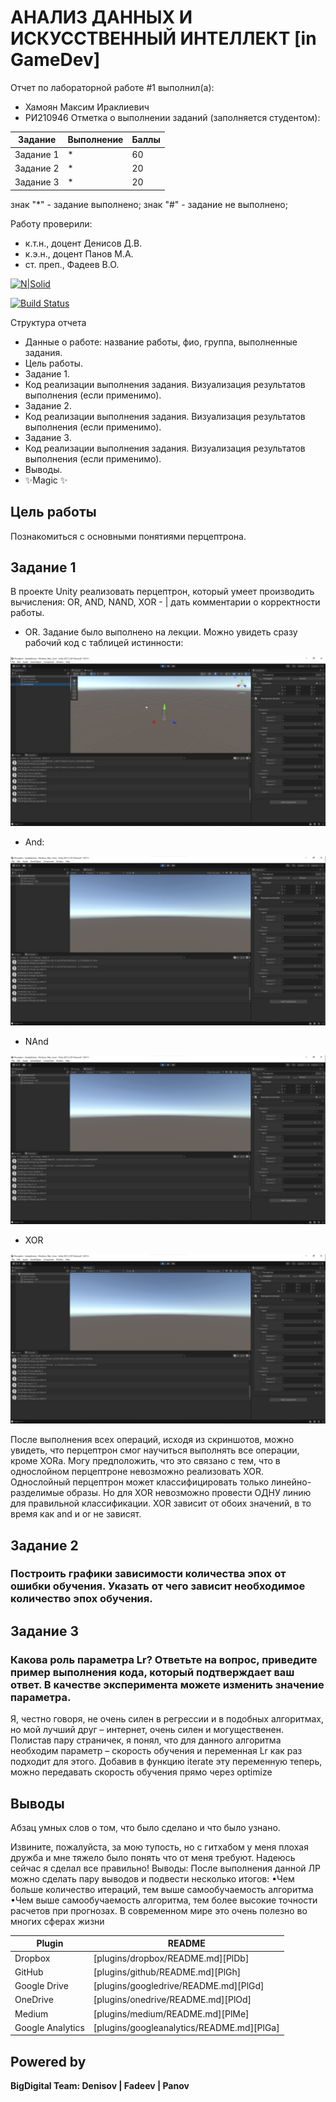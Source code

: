 # АНАЛИЗ ДАННЫХ И ИСКУССТВЕННЫЙ ИНТЕЛЛЕКТ [in GameDev]
Отчет по лабораторной работе #1 выполнил(а):
- Хамоян Максим Ираклиевич
- РИ210946
Отметка о выполнении заданий (заполняется студентом):

| Задание | Выполнение | Баллы |
| ------ | ------ | ------ |
| Задание 1 | * | 60 |
| Задание 2 | * | 20 |
| Задание 3 | * | 20 |

знак "*" - задание выполнено; знак "#" - задание не выполнено;

Работу проверили:
- к.т.н., доцент Денисов Д.В.
- к.э.н., доцент Панов М.А.
- ст. преп., Фадеев В.О.

[![N|Solid](https://cldup.com/dTxpPi9lDf.thumb.png)](https://nodesource.com/products/nsolid)

[![Build Status](https://travis-ci.org/joemccann/dillinger.svg?branch=master)](https://travis-ci.org/joemccann/dillinger)

Структура отчета

- Данные о работе: название работы, фио, группа, выполненные задания.
- Цель работы.
- Задание 1.
- Код реализации выполнения задания. Визуализация результатов выполнения (если применимо).
- Задание 2.
- Код реализации выполнения задания. Визуализация результатов выполнения (если применимо).
- Задание 3.
- Код реализации выполнения задания. Визуализация результатов выполнения (если применимо).
- Выводы.
- ✨Magic ✨

## Цель работы
Познакомиться с основными понятиями перцептрона.

## Задание 1

В проекте Unity реализовать перцептрон, который умеет производить вычисления:
OR, AND, NAND, XOR - | дать комментарии о корректности работы.

- OR. Задание было выполнено на лекции. Можно увидеть сразу рабочий код с таблицей истинности:

![Alt text](https://github.com/Maksimyska/DA-in-GameDev-lab1/blob/main/%D0%9C%D0%B0%D1%82%D0%B5%D1%80%D0%B8%D0%B0%D0%BB%20%D0%BB%D0%B0%D0%B1%D0%B0%204/Screen/first.jpg)

- And:

![Alt text](https://github.com/Maksimyska/DA-in-GameDev-lab1/blob/main/%D0%9C%D0%B0%D1%82%D0%B5%D1%80%D0%B8%D0%B0%D0%BB%20%D0%BB%D0%B0%D0%B1%D0%B0%204/Screen/and.jpg)

- NAnd

![Alt text](https://github.com/Maksimyska/DA-in-GameDev-lab1/blob/main/%D0%9C%D0%B0%D1%82%D0%B5%D1%80%D0%B8%D0%B0%D0%BB%20%D0%BB%D0%B0%D0%B1%D0%B0%204/Screen/nand.jpg)

- XOR

![Alt text](https://github.com/Maksimyska/DA-in-GameDev-lab1/blob/main/%D0%9C%D0%B0%D1%82%D0%B5%D1%80%D0%B8%D0%B0%D0%BB%20%D0%BB%D0%B0%D0%B1%D0%B0%204/Screen/xor.jpg)

После выполнения всех операций, исходя из скриншотов, можно увидеть, что перцептрон смог научиться выполнять все операции, кроме XORa. Могу предположить, что это связано с тем, что в однослойном перцептроне невозможно реализовать XOR. Однослойный перцептрон может классифицировать только линейно-разделимые образы. Но для XOR невозможно провести ОДНУ линию для правильной классификации. XOR зависит от обоих значений, в то время как and и or не зависят.


## Задание 2
### Построить графики зависимости количества эпох от ошибки обучения. Указать от чего зависит необходимое количество эпох обучения.



## Задание 3
### Какова роль параметра Lr? Ответьте на вопрос, приведите пример выполнения кода, который подтверждает ваш ответ. В качестве эксперимента можете изменить значение параметра.

Я, честно говоря, не очень силен в регрессии и в подобных алгоритмах, но мой лучший друг – интернет, очень силен и могущественен. Полистав пару страничек, я понял, что для данного алгоритма необходим параметр – скорость обучения и переменная Lr как раз подходит для этого. Добавив в функцию iterate эту переменную теперь, можно передавать скорость обучения прямо через optimize



## Выводы

Абзац умных слов о том, что было сделано и что было узнано.

Извините, пожалуйста, за мою тупость, но с гитхабом у меня плохая дружба и мне тяжело было понять что от меня требуют. Надеюсь сейчас я сделал все правильно!
Выводы:
После выполнения данной ЛР можно сделать пару выводов и подвести несколько итогов:
	•Чем больше количество итераций, тем выше самообучаемость алгоритма
	•Чем выше самообучаемость алгоритма, тем более высокие точности расчетов при прогнозах. В современном мире это очень полезно во многих сферах жизни


| Plugin | README |
| ------ | ------ |
| Dropbox | [plugins/dropbox/README.md][PlDb] |
| GitHub | [plugins/github/README.md][PlGh] |
| Google Drive | [plugins/googledrive/README.md][PlGd] |
| OneDrive | [plugins/onedrive/README.md][PlOd] |
| Medium | [plugins/medium/README.md][PlMe] |
| Google Analytics | [plugins/googleanalytics/README.md][PlGa] |

## Powered by

**BigDigital Team: Denisov | Fadeev | Panov**
